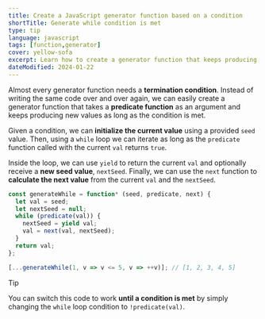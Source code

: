 ```yaml
---
title: Create a JavaScript generator function based on a condition
shortTitle: Generate while condition is met
type: tip
language: javascript
tags: [function,generator]
cover: yellow-sofa
excerpt: Learn how to create a generator function that keeps producing new values as long as the given condition is met.
dateModified: 2024-01-22
---
```


Almost every generator function needs a **termination condition**. Instead of writing the same code over and over again, we can easily create a generator function that takes a **predicate function** as an argument and keeps producing new values as long as the condition is met.

Given a condition, we can **initialize the current value** using a provided `seed` value. Then, using a `while` loop we can iterate as long as the `predicate` function called with the current `val` returns `true`.

Inside the loop, we can use `yield` to return the current `val` and optionally receive a **new seed value**, `nextSeed`. Finally, we can use the `next` function to **calculate the next value** from the current `val` and the `nextSeed`.

```js
const generateWhile = function* (seed, predicate, next) {
  let val = seed;
  let nextSeed = null;
  while (predicate(val)) {
    nextSeed = yield val;
    val = next(val, nextSeed);
  }
  return val;
};

[...generateWhile(1, v => v <= 5, v => ++v)]; // [1, 2, 3, 4, 5]
```

> [!TIP]
>
> You can switch this code to work **until a condition is met** by simply changing the `while` loop condition to `!predicate(val)`.
